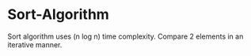 # Sort-Algorithm
Sort algorithm uses (n log n) time complexity.
Compare 2 elements in an iterative manner.
